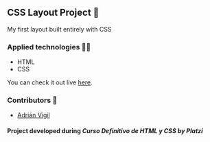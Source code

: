## CSS Layout Project 🚀

My first layout built entirely with CSS

### Applied technologies 🧑‍💻
- HTML
- CSS

You can check it out live [here](https://insightivigil.github.io/platzi_layout_project]).

### Contributors 🤝
- [Adrián Vigil](https://github.com/insightvigil)

#### Project developed during _Curso Definitivo de HTML y CSS by Platzi_


